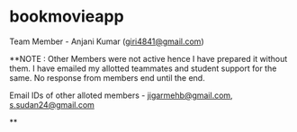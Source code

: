# bookmovieapp

Team Member - Anjani Kumar (giri4841@gmail.com)


**NOTE : Other Members were not active hence I have prepared it without them. I have emailed my allotted teammates and student support for the same. No response from members end until the end.

Email IDs of other alloted members - 	jigarmehb@gmail.com, s.sudan24@gmail.com

**
